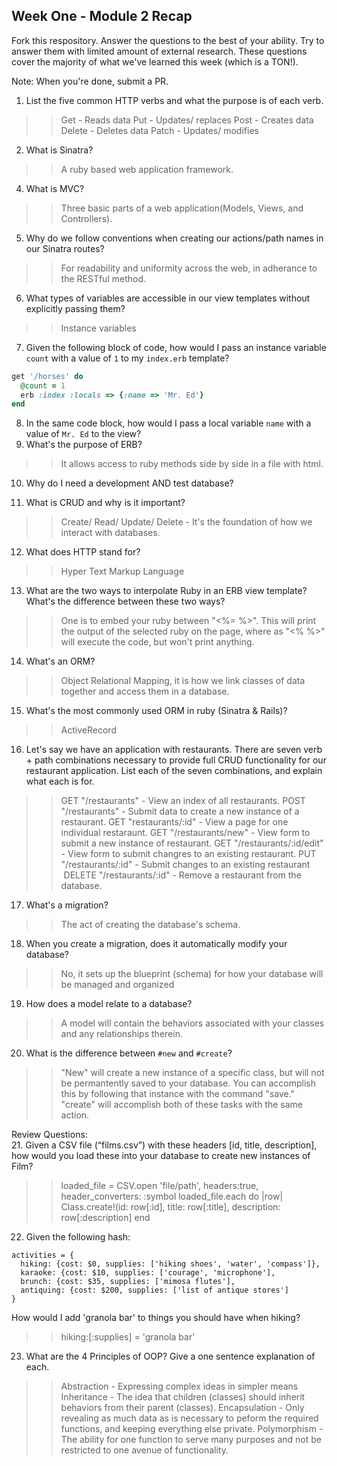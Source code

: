 ## Week One - Module 2 Recap

Fork this respository. Answer the questions to the best of your ability. Try to answer them with limited amount of external research. These questions cover the majority of what we've learned this week (which is a TON!). 

Note: When you're done, submit a PR. 

1. List the five common HTTP verbs and what the purpose is of each verb.
>> Get - Reads data
   Put - Updates/ replaces
   Post - Creates data
   Delete - Deletes data
   Patch - Updates/ modifies
   
2. What is Sinatra?
>> A ruby based web application framework.

4. What is MVC?
>> Three basic parts of a web application(Models, Views, and Controllers).

5. Why do we follow conventions when creating our actions/path names in our Sinatra routes?
>> For readability and uniformity across the web, in adherance to the RESTful method.

6. What types of variables are accessible in our view templates without explicitly passing them?
>> Instance variables

7. Given the following block of code, how would I pass an instance variable `count` with a value of `1` to my `index.erb` template?
  
  ```ruby
  get '/horses' do
    @count = 1
    erb :index :locals => {:name => 'Mr. Ed'}
  end
  ```

8. In the same code block, how would I pass a local variable `name` with a value of `Mr. Ed` to the view?
9. What's the purpose of ERB?
>> It allows access to ruby methods side by side in a file with html.

10. Why do I need a development AND test database?
>> 

11. What is CRUD and why is it important?
>> Create/ Read/ Update/ Delete - It's the foundation of how we interact with databases.

12. What does HTTP stand for? 
>> Hyper Text Markup Language

13. What are the two ways to interpolate Ruby in an ERB view template? What's the difference between these two ways?
>> One is to embed your ruby between "<%= %>".  This will print the output of the selected ruby on the page, where as "<% %>"
   will execute the code, but won't print anything.
   
14. What's an ORM?
>> Object Relational Mapping, it is how we link classes of data together and access them in a database.

15. What's the most commonly used ORM in ruby (Sinatra & Rails)?
>> ActiveRecord

16. Let's say we have an application with restaurants. There are seven verb + path combinations necessary to provide full CRUD functionality for our restaurant application. List each of the seven combinations, and explain what each is for.
>>  GET  "/restaurants" - View an index of all restaurants.
    POST "/restaurants" - Submit data to create a new instance of a restaurant.
    GET  "restaurants/:id" -  View a page for one individual restaraunt.
    GET  "/restaurants/new" - View form to submit a new instance of restaurant.
    GET  "/restaurants/:id/edit" - View form to submit changres to an existing restaurant.
    PUT  "/restaurants/:id" - Submit changes to an existing restaurant
    DELETE "/restaurants/:id" - Remove a restaurant from the database.

17. What's a migration? 
>> The act of creating the database's schema.

18. When you create a migration, does it automatically modify your database?
>> No, it sets up the blueprint (schema) for how your database will be managed and organized

19. How does a model relate to a database?
>> A model will contain the behaviors associated with your classes and any relationships therein.

20. What is the difference between `#new` and `#create`?
>> "New" will create a new instance of a specific class, but will not be permantently saved to your database.  You can accomplish this by following that instance with the command "save."  "create" will accomplish both of these tasks with the same action.

Review Questions:  
21. Given a CSV file (“films.csv”) with these headers [id, title, description], how would you load these into your database to create new instances of Film?  
>> loaded_file = CSV.open 'file/path', headers:true, header_converters: :symbol
   loaded_file.each do |row|
      Class.create!(id: row[:id], title: row[:title], description: row[:description]
   end

22. Given the following hash:
```
activities = {
  hiking: {cost: $0, supplies: ['hiking shoes', 'water', 'compass']},
  karaoke: {cost: $10, supplies: ['courage', 'microphone'],
  brunch: {cost: $35, supplies: ['mimosa flutes'],
  antiquing: {cost: $200, supplies: ['list of antique stores'] 
}
```
How would I add 'granola bar' to things you should have when hiking?
>> hiking:[:supplies] = 'granola bar'

23. What are the 4 Principles of OOP? Give a one sentence explanation of each.
>> Abstraction - Expressing complex ideas in simpler means
   Inheritance - The idea that children (classes) should inherit behaviors from their parent (classes).
   Encapsulation - Only revealing as much data as is necessary to peform the required functions, and keeping everything else                      private.
   Polymorphism - The ability for one function to serve many purposes and not be restricted to one avenue of functionality.
